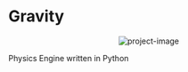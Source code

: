 # Gravity
<p align="center"><img src="https://socialify.git.ci/TagCopperLight/Gravity/image?description=1&amp;font=Inter&amp;language=1&amp;name=1&amp;owner=1&amp;pattern=Solid&amp;theme=Dark" alt="project-image"></p>
Physics Engine written in Python
